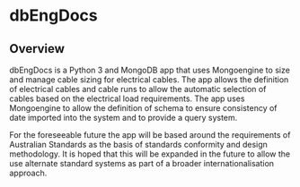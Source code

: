 # dbEngDocs

## Overview

dbEngDocs is a Python 3 and MongoDB app that uses Mongoengine to size and manage cable sizing for electrical cables. 
The app allows the definition of electrical cables and cable runs to allow the automatic selection of cables based on 
the electrical load requirements. The app uses Mongoengine to allow the definition of schema to ensure consistency of 
date imported into the system and to provide a query system.

For the foreseeable future the app will be based around the requirements of Australian Standards as the basis of 
standards conformity and design methodology. It is hoped that this will be expanded in the future to allow the use 
alternate standard systems as part of a broader internationalisation approach.

